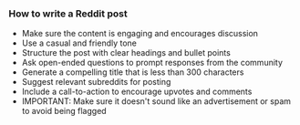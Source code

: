 ### How to write a Reddit post
- Make sure the content is engaging and encourages discussion
- Use a casual and friendly tone
- Structure the post with clear headings and bullet points
- Ask open-ended questions to prompt responses from the community
- Generate a compelling title that is less than 300 characters
- Suggest relevant subreddits for posting
- Include a call-to-action to encourage upvotes and comments
- IMPORTANT: Make sure it doesn't sound like an advertisement or spam to avoid being flagged